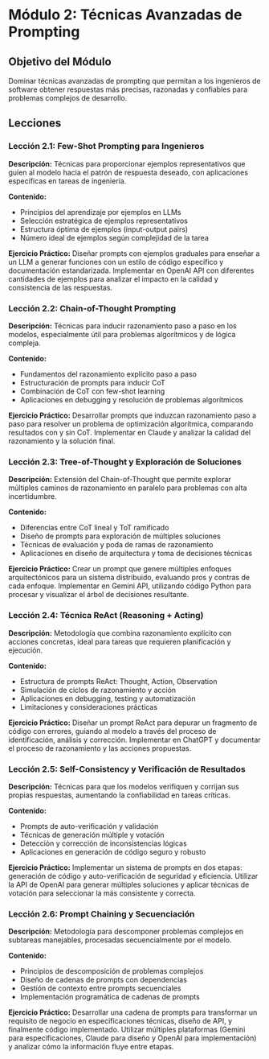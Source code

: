 # Módulo 2: Técnicas Avanzadas de Prompting

## Objetivo del Módulo
Dominar técnicas avanzadas de prompting que permitan a los ingenieros de software obtener respuestas más precisas, razonadas y confiables para problemas complejos de desarrollo.

## Lecciones

### Lección 2.1: Few-Shot Prompting para Ingenieros
**Descripción:** Técnicas para proporcionar ejemplos representativos que guíen al modelo hacia el patrón de respuesta deseado, con aplicaciones específicas en tareas de ingeniería.

**Contenido:**
- Principios del aprendizaje por ejemplos en LLMs
- Selección estratégica de ejemplos representativos
- Estructura óptima de ejemplos (input-output pairs)
- Número ideal de ejemplos según complejidad de la tarea

**Ejercicio Práctico:** 
Diseñar prompts con ejemplos graduales para enseñar a un LLM a generar funciones con un estilo de código específico y documentación estandarizada. Implementar en OpenAI API con diferentes cantidades de ejemplos para analizar el impacto en la calidad y consistencia de las respuestas.

### Lección 2.2: Chain-of-Thought Prompting
**Descripción:** Técnicas para inducir razonamiento paso a paso en los modelos, especialmente útil para problemas algorítmicos y de lógica compleja.

**Contenido:**
- Fundamentos del razonamiento explícito paso a paso
- Estructuración de prompts para inducir CoT
- Combinación de CoT con few-shot learning
- Aplicaciones en debugging y resolución de problemas algorítmicos

**Ejercicio Práctico:** 
Desarrollar prompts que induzcan razonamiento paso a paso para resolver un problema de optimización algorítmica, comparando resultados con y sin CoT. Implementar en Claude y analizar la calidad del razonamiento y la solución final.

### Lección 2.3: Tree-of-Thought y Exploración de Soluciones
**Descripción:** Extensión del Chain-of-Thought que permite explorar múltiples caminos de razonamiento en paralelo para problemas con alta incertidumbre.

**Contenido:**
- Diferencias entre CoT lineal y ToT ramificado
- Diseño de prompts para exploración de múltiples soluciones
- Técnicas de evaluación y poda de ramas de razonamiento
- Aplicaciones en diseño de arquitectura y toma de decisiones técnicas

**Ejercicio Práctico:** 
Crear un prompt que genere múltiples enfoques arquitectónicos para un sistema distribuido, evaluando pros y contras de cada enfoque. Implementar en Gemini API, utilizando código Python para procesar y visualizar el árbol de decisiones resultante.

### Lección 2.4: Técnica ReAct (Reasoning + Acting)
**Descripción:** Metodología que combina razonamiento explícito con acciones concretas, ideal para tareas que requieren planificación y ejecución.

**Contenido:**
- Estructura de prompts ReAct: Thought, Action, Observation
- Simulación de ciclos de razonamiento y acción
- Aplicaciones en debugging, testing y automatización
- Limitaciones y consideraciones prácticas

**Ejercicio Práctico:** 
Diseñar un prompt ReAct para depurar un fragmento de código con errores, guiando al modelo a través del proceso de identificación, análisis y corrección. Implementar en ChatGPT y documentar el proceso de razonamiento y las acciones propuestas.

### Lección 2.5: Self-Consistency y Verificación de Resultados
**Descripción:** Técnicas para que los modelos verifiquen y corrijan sus propias respuestas, aumentando la confiabilidad en tareas críticas.

**Contenido:**
- Prompts de auto-verificación y validación
- Técnicas de generación múltiple y votación
- Detección y corrección de inconsistencias lógicas
- Aplicaciones en generación de código seguro y robusto

**Ejercicio Práctico:** 
Implementar un sistema de prompts en dos etapas: generación de código y auto-verificación de seguridad y eficiencia. Utilizar la API de OpenAI para generar múltiples soluciones y aplicar técnicas de votación para seleccionar la más consistente y correcta.

### Lección 2.6: Prompt Chaining y Secuenciación
**Descripción:** Metodología para descomponer problemas complejos en subtareas manejables, procesadas secuencialmente por el modelo.

**Contenido:**
- Principios de descomposición de problemas complejos
- Diseño de cadenas de prompts con dependencias
- Gestión de contexto entre prompts secuenciales
- Implementación programática de cadenas de prompts

**Ejercicio Práctico:** 
Desarrollar una cadena de prompts para transformar un requisito de negocio en especificaciones técnicas, diseño de API, y finalmente código implementado. Utilizar múltiples plataformas (Gemini para especificaciones, Claude para diseño y OpenAI para implementación) y analizar cómo la información fluye entre etapas.
